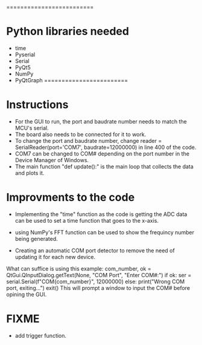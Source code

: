 =========================
# Python libraries needed
- time
- Pyserial
- Serial
- PyQt5
- NumPy
- PyQtGraph
========================
# Instructions

- For the GUI to run, the port and baudrate number needs to match the MCU's serial. 
- The board also needs to be connected for it to work.
- To change the port and baudrate number, change reader = SerialReader(port='COM7', baudrate=12000000) in line 400 of the code.
- COM7 can be changed to COM# depending on the port number in the Device Manager of Windows.
- The main function "def update():" is the main loop that collects the data and plots it.

# Improvments to the code

- Implementing the "time" function as the code is getting the ADC data can be used to set a time function that goes to the x-axis.

- using NumPy's FFT function can be used to show the frequincy number being generated.

- Creating an automatic COM port detector to remove the need of updating it for each new device.

What can suffice is using this example:
	com_number, ok = QtGui.QInputDialog.getText(None, "COM Port", "Enter COM#:")
	if ok:
		ser = serial.Serial(f"COM{com_number}", 12000000)
	else:
		print("Wrong COM port, exiting...")
		exit()
This  will prompt a window to input the COM# before opining the GUI.

# FIXME
- add trigger function.
